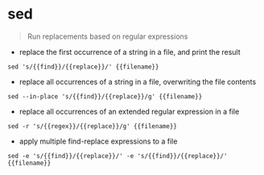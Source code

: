 # sed

> Run replacements based on regular expressions

- replace the first occurrence of a string in a file, and print the result

`sed 's/{{find}}/{{replace}}/' {{filename}}`

- replace all occurrences of a string in a file, overwriting the file
  contents

`sed --in-place 's/{{find}}/{{replace}}/g' {{filename}}`

- replace all occurrences of an extended regular expression in a file

`sed -r 's/{{regex}}/{{replace}}/g' {{filename}}`

- apply multiple find-replace expressions to a file

`sed -e 's/{{find}}/{{replace}}/' -e 's/{{find}}/{{replace}}/' {{filename}}`


